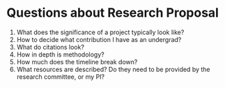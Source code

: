 # Questions about Research Proposal

1. What does the significance of a project typically look like?
2. How to decide what contribution I have as an undergrad?
3. What do citations look?
4. How in depth is methodology?
5. How much does the timeline break down?
6. What resources are described? Do they need to be provided by the research committee, or my PI?